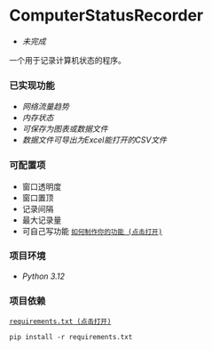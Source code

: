 # ComputerStatusRecorder

* _未完成_

一个用于记录计算机状态的程序。

### 已实现功能

* _网络流量趋势_
* _内存状态_
* _可保存为图表或数据文件_
* _数据文件可导出为Excel能打开的CSV文件_

### 可配置项

* 窗口透明度
* 窗口置顶
* 记录间隔
* 最大记录量
* 可自己写功能 [`如何制作你的功能 (点击打开)`](./build_pyd/README.md)

### 项目环境

* _Python 3.12_

### 项目依赖

[`requirements.txt (点击打开)`](./requirements.txt)

```commandline
pip install -r requirements.txt
```
